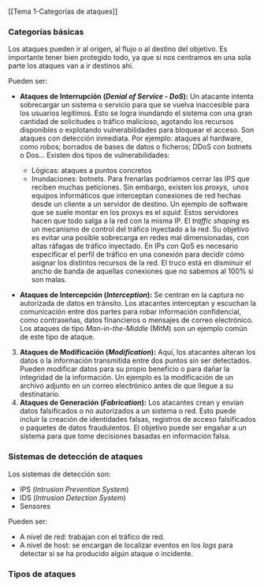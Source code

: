 [[Tema 1-Categorías de ataques]]

### Categorías básicas
Los ataques pueden ir al origen, al flujo o al destino del objetivo. Es importante tener bien protegido todo, ya que si nos centramos en una sola parte los ataques van a ir destinos ahí.

Pueden ser:
+ **Ataques de Interrupción (*Denial of Service - DoS*):** Un atacante intenta sobrecargar un sistema o servicio para que se vuelva inaccesible para los usuarios legítimos. Esto se logra inundando el sistema con una gran cantidad de solicitudes o tráfico malicioso, agotando los recursos disponibles o explotando vulnerabilidades para bloquear el acceso. Son ataques con detección inmediata. Por ejemplo: ataques al hardware, como robos; borrados de bases de datos o ficheros; DDoS con botnets o Dos... Existen dos tipos de vulnerabilidades:
	+ Lógicas: ataques a puntos concretos
	+ Inundaciones: botnets. Para frenarlas podríamos cerrar las IPS que reciben muchas peticiones. Sin embargo, existen los *proxys*,  unos equipos informáticos que interceptan conexiones de red hechas desde un cliente a un servidor de destino. Un ejemplo de software que se suele montar en los proxys es el *squid*. Estos servidores hacen que todo salga a la red con la misma IP. El *traffic shaping* es un mecanismo de control del tráfico inyectado a la red. Su objetivo es evitar una posible sobrecarga en redes mal dimensionadas, con altas ráfagas de tráfico inyectado. En IPs con QoS es necesario especificar el perfil de tráfico en una conexión para decidir cómo asignar los distintos recursos de la red. El truco está en disminuir el ancho de banda de aquellas conexiones que no sabemos al 100% si son malas.

+ **Ataques de Intercepción (*Interception*):** Se centran en la captura no autorizada de datos en tránsito. Los atacantes interceptan y escuchan la comunicación entre dos partes para robar información confidencial, como contraseñas, datos financieros o mensajes de correo electrónico. Los ataques de tipo *Man-in-the-Middle* (MitM) son un ejemplo común de este tipo de ataque.
3. **Ataques de Modificación (*Modification*):** Aquí, los atacantes alteran los datos o la información transmitida entre dos puntos sin ser detectados. Pueden modificar datos para su propio beneficio o para dañar la integridad de la información. Un ejemplo es la modificación de un archivo adjunto en un correo electrónico antes de que llegue a su destinatario.
4. **Ataques de Generación (*Fabrication*):** Los atacantes crean y envían datos falsificados o no autorizados a un sistema o red. Esto puede incluir la creación de identidades falsas, registros de acceso falsificados o paquetes de datos fraudulentos. El objetivo puede ser engañar a un sistema para que tome decisiones basadas en información falsa.

### Sistemas de detección de ataques
Los sistemas de detección son:
+ IPS (*Intrusion Prevention System*)
+ IDS (*Intrusion Detection System*)
+ Sensores

Pueden ser:
+ A nivel de red: trabajan con el tráfico de red.
+ A nivel de host: se encargan de localizar eventos en los *logs*  para detectar si se ha producido algún ataque o incidente.
### Tipos de ataques